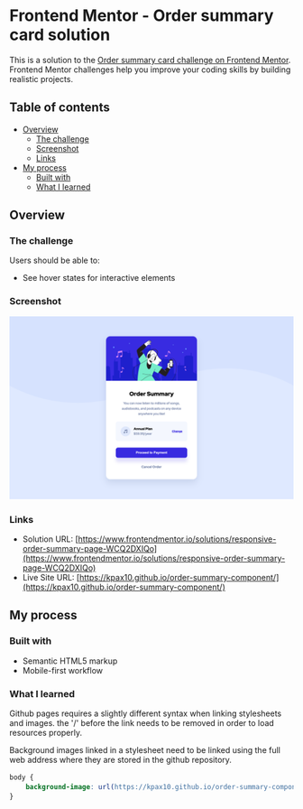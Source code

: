 # Frontend Mentor - Order summary card solution

This is a solution to the [Order summary card challenge on Frontend Mentor](https://www.frontendmentor.io/challenges/order-summary-component-QlPmajDUj). Frontend Mentor challenges help you improve your coding skills by building realistic projects. 

## Table of contents

- [Overview](#overview)
  - [The challenge](#the-challenge)
  - [Screenshot](#screenshot)
  - [Links](#links)
- [My process](#my-process)
  - [Built with](#built-with)
  - [What I learned](#what-i-learned)

## Overview

### The challenge

Users should be able to:

- See hover states for interactive elements

### Screenshot

![](screenshot-order-summary-card.png)

### Links

- Solution URL: [https://www.frontendmentor.io/solutions/responsive-order-summary-page-WCQ2DXIQo](https://www.frontendmentor.io/solutions/responsive-order-summary-page-WCQ2DXIQo)
- Live Site URL: [https://kpax10.github.io/order-summary-component/](https://kpax10.github.io/order-summary-component/)

## My process

### Built with

- Semantic HTML5 markup
- Mobile-first workflow

### What I learned

Github pages requires a slightly different syntax when linking stylesheets and images.  the '/' before the link needs to be removed in order to load resources properly.

Background images linked in a stylesheet need to be linked using the full web address where they are stored in the github repository.

```css
body {
    background-image: url(https://kpax10.github.io/order-summary-component/images/pattern-background-mobile.svg);
}
```
